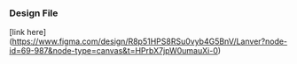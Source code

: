 ### Design File
[link here] (https://www.figma.com/design/R8p51HPS8RSu0vyb4G5BnV/Lanver?node-id=69-987&node-type=canvas&t=HPrbX7jpW0umauXi-0)
